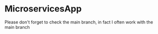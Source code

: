 # MicroservicesApp

Please don't forget to check the main branch, in fact I often work with the main branch
